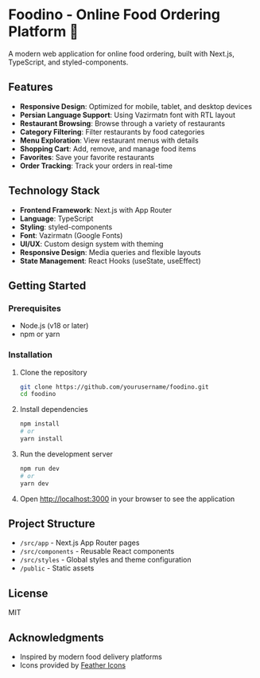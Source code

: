 # Foodino - Online Food Ordering Platform 🍔

A modern web application for online food ordering, built with Next.js, TypeScript, and styled-components.

## Features

- **Responsive Design**: Optimized for mobile, tablet, and desktop devices
- **Persian Language Support**: Using Vazirmatn font with RTL layout
- **Restaurant Browsing**: Browse through a variety of restaurants
- **Category Filtering**: Filter restaurants by food categories
- **Menu Exploration**: View restaurant menus with details
- **Shopping Cart**: Add, remove, and manage food items
- **Favorites**: Save your favorite restaurants
- **Order Tracking**: Track your orders in real-time

## Technology Stack

- **Frontend Framework**: Next.js with App Router
- **Language**: TypeScript
- **Styling**: styled-components
- **Font**: Vazirmatn (Google Fonts)
- **UI/UX**: Custom design system with theming
- **Responsive Design**: Media queries and flexible layouts
- **State Management**: React Hooks (useState, useEffect)

## Getting Started

### Prerequisites
- Node.js (v18 or later)
- npm or yarn

### Installation
1. Clone the repository
   ```bash
   git clone https://github.com/yourusername/foodino.git
   cd foodino
   ```

2. Install dependencies
   ```bash
   npm install
   # or
   yarn install
   ```

3. Run the development server
   ```bash
   npm run dev
   # or
   yarn dev
   ```

4. Open [http://localhost:3000](http://localhost:3000) in your browser to see the application

## Project Structure
- `/src/app` - Next.js App Router pages
- `/src/components` - Reusable React components
- `/src/styles` - Global styles and theme configuration
- `/public` - Static assets

## License
MIT

## Acknowledgments
- Inspired by modern food delivery platforms
- Icons provided by [Feather Icons](https://feathericons.com/)
